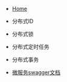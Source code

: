 <!-- 侧栏 ⅠⅡⅢⅣⅤⅥⅦⅧⅨⅩⅪⅫ --> 

- [Home](docs/MCA/Distributed/README.md)
  
- 分布式ID
  
- 分布式锁
  
- 分布式定时任务
  
- 分布式事务
  
- [微服务swagger文档](docs/MCA/Distributed/swagger.md)
  
  


